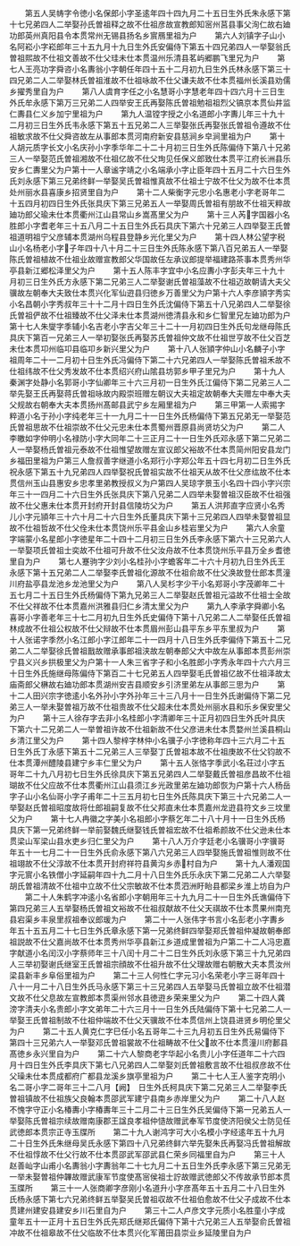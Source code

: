 <!-- { "loadSidebar": true } -->
　　第五人吴帱字令徳小名保郎小字圣逺年四十四九月二十五日生外氏朱永感下第十七兄弟四人二举娶孙氏曽祖释之故不仕祖彦故宣教郎知宻州莒县事父洵仁故右廸功郎英州真阳县令本贯常州无锡县扬名乡賔鴈里祖为户
　　第六人刘镇字子山小名阿崧小字崧郎年三十五九月十九日生外氏安偏侍下第五十四兄弟四人一举娶翁氏曽祖熙故不仕祖文善故不仕父珪未仕本贯温州乐清县茗屿郷鹏飞里兄为户
　　第七人王亮功字舜咨小名夀翁小字朝任年四十五十二月初九日生外氏林永感下第三十四兄弟二人二举娶林氏曽祖淮故不仕祖咏故不仕父谦夫故不仕本贯福州长溪县劝儒乡擢秀里自为户
　　第八人虞育字任之小名慧哥小字慧老年四十四六月十三日生外氏牟永感下第万三兄弟二人四举安王氏再娶陈氏曽祖勉祖祖烈父镐京本贯仙井监仁夀县仁义乡加宁里祖为户
　　第九人温镗字授之小名道郎小字夀儿年三十九十二月初三日生外氏韦永感下第五十五兄弟二人三举娶张氏再娶张氏曽祖令遵故不仕祖敏求故不仕父舜咨故左从事郎本贯河南府新安县慈涧乡皁涧里祖为户
　　第十人胡元质字长文小名庆孙小字季华年二十二十月初三日生外氏陈偏侍下第八十兄弟三人一举娶范氏曽祖湘故不仕祖亿故不仕父珣见任保义郎致仕本贯平江府长洲县乐安乡仁夀里父为户第十一人章谧字靖之小名端承小字止臣年四十五月二十六日生外氏刘永感下第三兄弟终鲜一举娶吴氏曽祖惟真故不仕祖士宁故不仕父为故不仕本贯处州丽水县喜康乡招贤里自为户
　　第十二人柴衡字元忠小名惠老小字老哥年二十五四月初四日生外氏张具庆下第三兄弟五人一举娶周氏曽祖有朋故不仕祖天粹故廸功郎父瑜未仕本贯衢州江山县常山乡嵩髙里父为户
　　第十三人芮字国器小名胜郎小字耆老年三十五八月二十五日生外氏石具庆下第六十兄弟三人四举娶王氏曽祖道明祖宁父彦辅本贯湖州乌程县登静乡光化里父为户
　　第十四人林公望字税山小名杨老小字子年四十八十月二十三日生外氏陈永感下第八百兄弟五人一举娶陈氏曽祖植故不仕祖业故赠宣教郎父华国故任左承议郎提举福建路茶事本贯秀州华亭县新江郷松泽里父为户
　　第十五人陈丰字宜中小名应夀小字彭夫年三十九十月初三日生外氏方永感下第二兄弟三人二举娶谢氏曽祖藻故不仕祖迈故朝请大夫父骥故左朝奉大夫致仕本贯兴化军仙逰县归徳乡万善里父为户第十六人李彦頴字秀实小名昌朝小字秀叔年三十十二月十四日生外氏沈偏侍下第五十八兄弟四人二举娶徐氏曽祖俨故不仕祖臻故不仕父泽未仕本贯湖州徳清县永和乡仁智里兄左廸功郎为户第十七人朱燮字季辅小名吉老小字吉父年三十二十一月初四日生外氏句龙继母陈氏具庆下第百一兄弟三人一举初娶张氏再娶苏氏曽祖仲文故不仕祖世亨故不仕父百芝未仕本贯卭州临卭县临卭乡新兴里父为户
　　第十八人张頴字仲山小名麟子小字祖周年二十一二月初十日生外氏冯偏侍下第二十六兄弟四人一举娶陈氏曽祖禾故不仕祖纬故不仕父秀发故不仕本贯绍兴府山隂县坊郭乡甲子里兄为户
　　第十九人秦渊字处静小名郭哥小字仙卿年三十六三月初一日生外氏江偏侍下第二兄弟三人二举先娶王氏再娶蒋氏曽祖咏故内殿崇班赠左朝议大夫祖定故朝奉大夫赠左中奉大夫父规故右朝奉大夫本贯扬州髙邮县武宁乡左厢里祖为户
　　第三甲第一人索掦字粹道小名于孙小字纯老年三十一九月二十一日生外氏杨偏侍下第五兄弟无一举娶范氏曽祖思故不仕祖崇故不仕父元忠未仕本贯蜀州晋原县尚贤坊父为户
　　第二人李皦如字仲明小名禄防小字大同年二十三正月二十一日生外氏邓永感下第二兄弟二人一举娶杨氏曽祖元泰故不仕祖惟望故赠左宣议郎父裕故不仕本贯简州阳安县龙门乡福田里祖为户第三人詹叔善字继道小名郑行小字郑公年五十四七月初二日生外氏祝永感下第五十九兄弟四人四举娶祝氏曽祖实故不仕祖天从故不仕父彦纮故不仕本贯信州玉山县惠安乡忠孝里弟教授叔义为户第四人吴琼字景玉小名四十四小字兴宗年三十一四月二十六日生外氏张具庆下第八兄弟二人四举未娶曽祖汉臣故不仕祖强故不仕父惠未仕本贯开封府开封县信陵坊父为户
　　第五人洪邦直字应贤小名秀儿小字元頴年三十六十月二十六日生外氏董具庆下第十三兄弟四人四举未娶曽祖显故不仕祖哲故不仕父佺未仕本贯饶州乐平县金山乡桂岩里父为户
　　第六人余童字端蒙小名星郎小字徳星年二十四十二月初三日生外氏李永感下第六十三兄弟六人一举娶项氏曽祖士奕故不仕祖可升故不仕父汝舟故不仕本贯饶州乐平县万全乡耆徳里自为户
　　第七人蹇驹字少刘小名桂孙小字蟾客年二十六十月初九日生外氏王永感下第十五兄弟二人二举娶李氏曽祖化源故不仕祖俞故不仕父涣故登仕郎本贯潼川府盐亭县龙池乡龙池里父为户
　　第八人吴杉字少干小名郑哥小字茂卿年二十五七月二十五日生外氏杨偏侍下第九兄弟三人二举娶赵氏曽祖元溢故不仕祖士全故不仕父祥故不仕本贯嘉州洪雅县归仁乡清太里父为户
　　第九人李承字舜卿小名喜哥小字善老年三十七二月初九日生外氏史偏侍下第十八兄弟二人二举娶任氏曽祖林成故不仕祖公权故不仕父辩故不仕本贯眉州彭山县平东乡平东里叔为户
　　第十人张诺字季然小名江郎小字江郎年二十一四月十八日生外氏李偏侍下第五十二兄弟二人二举娶徐氏曽祖戬故赠承事郎祖浃故左朝奉郎父大中故左从事郎本贯彭州崇宁县义兴乡拱极里父为户第十一人朱三省字子和小名胜郎小字秀永年四十六六月三十日生外氏施继母陈偏侍下第百二十七兄弟五人四举娶毛氏曽祖亿故不仕祖泽故太庙斋郎父楙故右廸功郎本贯湖州安吉县顺安乡引济里弟左从事郎三思为户
　　第十二人田兴宗字徳逺小名外孙小字外孙年三十三八月十一日生外氏谢偏侍下第二兄弟三人一举未娶曽祖万故不仕祖贵故不仕父超未仕本贯处州丽水县和乐乡保安里父为户
　　第十三人徐存字去非小名桂郎小字清卿年三十正月初四日生外氏叶具庆下第六十二兄弟二人一举曽祖许故不仕祖新故不仕父彦进未仕本贯婺州兰溪县桐山乡清江里父为户
　　第十四人黎梓字林仲小名骥子小字徳称年四十三六月二十五日生外氏丁永感下第五十二兄弟三人三举娶丁氏曽祖本故不仕祖庚故不仕父钧故不仕本贯潭州醴陵县建宁乡丰仁里父为户
　　第十五人张恪字季武小名荘过小字五哥年二十九八月初七日生外氏徐具庆下第五兄弟四人二举娶戴氏曽祖彦昌故不仕祖瑚故不仕父应故不仕本贯衢州江山县须江乡光政里弟左廸功郎恢为户第十六人杨岳字子山小名仙哥小字子甫年二十三五月初七日生外氏陈具庆下第三十六兄弟二人一举娶赵氏曽祖昭度故将仕郎祖嗣复故不仕父邦直未仕本贯嘉州龙逰县符文乡三坟里父为户
　　第十七人冉徽之字美小名祖郎小字蔡乞年二十八十月十一日生外氏杨具庆下第一兄弟终鲜一举前娶魏氏继娶钱氏曽祖宏故不仕祖希颜故不仕父逊未仕本贯梁山军梁山县水吏乡归仁里父为户
　　第十八人万介字廷老小名骥哥小字骥哥年五十一七月二十一日生外氏俞永感下第八六兄弟三人四举娶施氏曽祖惟则故不仕祖翊故不仕父淳故不仕本贯开封府祥符县黄沟乡赤村自为户
　　第十九人潘观国字元賔小名铁僧小字延嗣年四十九二月十八日生外氏乐永庆下第二兄弟二人六举娶胡氏曽祖清故不仕祖中立故不仕父宗敏故不仕本贯泗洲盱眙县都梁乡淮上坊自为户
　　第二十人朱鹤字冲逺小名省郎小字朝用年三十九九月二十一日生外氏谯偏侍下第四兄弟三人五举娶杨氏曽祖文裕故不仕祖叔献故不仕父天祺故不仕本贯果州南充县宕渠乡丰泉里叔祖奉议郎瑗为户
　　第二十一人张伟字书言小名彭老小字夀乡年五十五五月二十七日生外氏章永感下第一兄弟终鲜四举娶郑氏曽祖仲凝故朝奉郎祖説故不仕父嘉尚故不仕本贯秀州华亭县新江乡道成里曽祖为户第二十二人冯忠嘉字献道小名闰汉小字蔡师年三十八闰十月二十二日生外氏刘永感下第三十九兄弟四人三举初娶谢氏继室王氏曽祖宗顔故不仕祖升故不仕父理故赠右朝散大夫本贯汝州梁县新丰乡阜俗里祖为户
　　第二十三人何性仁字元习小名荣老小字三哥年四十八十一月二十八日生外氏马永感下第三十三兄弟四人五举娶马氏曽祖立故不仕祖潜文故不仕父息故左宣教郎本贯渠州邻水县徳逰乡荣来里父为户
　　第二十四人龚滂字清夫小名贵郎小字文弟年二十六三月十一日生外氏陆偏侍下第十七兄弟二人一举娶王氏曽祖制故不仕祖仲端故不仕父天骥故不仕本贯信州上饶县进贤乡明伦里父为户
　　第二十五人黄克仁字巳任小名五哥年二十三九月初五日生外氏易偏侍下第四十三兄弟六人一举娶邓氏曽祖裳故不仕祖畴故不仕父故不仕本贯潼川府郪县髙徳乡永兴里自为户
　　第二十六人黎商老字华起小名贵儿小字任道年二十六四月十四日生外氏李具庆下第七八兄弟四人二举娶刘氏曽祖敷言故不仕祖叔彦故不仕父璪未仕本贯成都府广都县龙溪乡旗亭里祖为户
　　第二十七人王人鉴字克明小名二哥小字二哥年三十二八月【阙】　日生外氏柯具庆下第二兄弟三人二举娶李氏曽祖镇故不仕祖族父良翰本贯邵武军建宁县南乡赤岸里父为户
　　第二十八人赵不愧字守正小名椿夀小字椿夀年三十二月二十三日生外氏吴偏侍下第一兄弟五人一举娶陈氏曽祖宗续故赠南康郡王諡良孝祖仲慥故赠武奉军节度使济阳侯父士防见任武徳郎本贯宗正寺玉牒所
　　第二十九人谢鸿字可大小名模小字经逺年五十九月二十日生外氏朱继母吴氏永感下第四十八兄弟终鲜六举先娶朱氏再娶冯氏曽祖解故不仕祖惇故不仕父行故不仕本贯邵武军邵武县仁荣乡同福里自为户
　　第三十人赵善屾字山甫小名夀翁小字夀翁年二十七九月二十五日生外氏李永感下第三兄弟无一举未娶曽祖仲韠故赠武康军节度使髙宻侯祖士詝故赠武徳郎父不传故承节郎本贯玉牒所
　　第三十一人张商卿字彦刚小名道升小字彦髙年五十五月二十八日生外氏杨永感下第七六兄弟终鲜五举娶吴氏曽祖収故不仕祖伯愈故不仕父子成故不仕本贯建州建安县建安乡川石里自为户
　　第三十二人卢彦文字元质小名胜童小字成童年五十一正月十五日生外氏先郑氏继郑氏偏侍下第十六兄弟三人五举娶俞氏曽祖冲故不仕祖皋故不仕父临故不仕本贯兴化军莆田县崇业乡延陵里自为户
